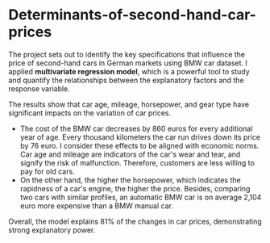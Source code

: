 # Determinants-of-second-hand-car-prices
The project sets out to identify the key specifications that influence the price of second-hand cars in German markets using BMW car dataset. I applied **multivariate regression model**, which is a powerful tool to study and quantify the relationships between the explanatory factors and the response variable.

The results show that car age, mileage, horsepower, and gear type have significant impacts on the variation of car prices. 
- The cost of the BMW car decreases by 860 euros for every additional year of age. Every thousand kilometers the car run drives down its price by 76 euro. I consider these effects to be aligned with economic norms. Car age and mileage are indicators of the car's wear and tear, and signify the risk of malfunction. Therefore, customers are less willing to pay for old cars. 
- On the other hand, the higher the horsepower, which indicates the rapidness of a car's engine, the higher the price. Besides, comparing two cars with similar profiles, an automatic BMW car is on average 2,104 euro more expensive than a BMW manual car. 

Overall, the model explains 81% of the changes in car prices, demonstrating strong explanatory power. 
